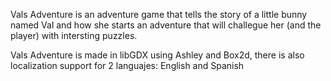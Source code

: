 Vals Adventure is an adventure game that tells the story of a little bunny named Val
and how she starts an adventure that will challegue her (and the player) with
intersting puzzles.

Vals Adventure is made in libGDX using Ashley and Box2d, there is also localization
support for 2 languajes: English and Spanish

